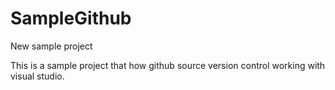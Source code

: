 # SampleGithub
New sample project 

This is a sample project that how github source version control working with visual studio.
